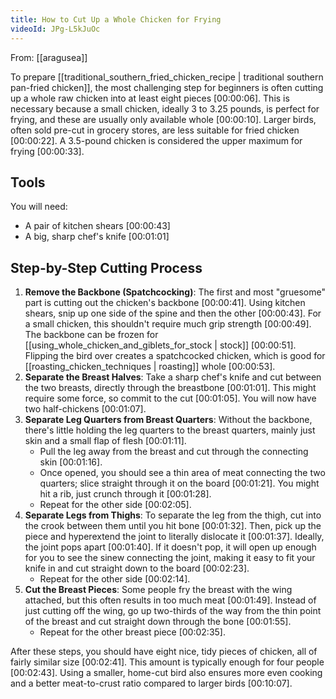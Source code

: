 ```yaml
---
title: How to Cut Up a Whole Chicken for Frying
videoId: JPg-L5kJuOc
---
```


From: [[aragusea]] <br/> 

To prepare [[traditional_southern_fried_chicken_recipe | traditional southern pan-fried chicken]], the most challenging step for beginners is often cutting up a whole raw chicken into at least eight pieces <a class="yt-timestamp" data-t="00:00:06">[00:00:06]</a>. This is necessary because a small chicken, ideally 3 to 3.25 pounds, is perfect for frying, and these are usually only available whole <a class="yt-timestamp" data-t="00:00:10">[00:00:10]</a>. Larger birds, often sold pre-cut in grocery stores, are less suitable for fried chicken <a class="yt-timestamp" data-t="00:00:22">[00:00:22]</a>. A 3.5-pound chicken is considered the upper maximum for frying <a class="yt-timestamp" data-t="00:00:33">[00:00:33]</a>.

## Tools

You will need:
*   A pair of kitchen shears <a class="yt-timestamp" data-t="00:00:43">[00:00:43]</a>
*   A big, sharp chef's knife <a class="yt-timestamp" data-t="00:01:01">[00:01:01]</a>

## Step-by-Step Cutting Process

1.  **Remove the Backbone (Spatchcocking)**: The first and most "gruesome" part is cutting out the chicken's backbone <a class="yt-timestamp" data-t="00:00:41">[00:00:41]</a>. Using kitchen shears, snip up one side of the spine and then the other <a class="yt-timestamp" data-t="00:00:43">[00:00:43]</a>. For a small chicken, this shouldn't require much grip strength <a class="yt-timestamp" data-t="00:00:49">[00:00:49]</a>. The backbone can be frozen for [[using_whole_chicken_and_giblets_for_stock | stock]] <a class="yt-timestamp" data-t="00:00:51">[00:00:51]</a>. Flipping the bird over creates a spatchcocked chicken, which is good for [[roasting_chicken_techniques | roasting]] whole <a class="yt-timestamp" data-t="00:00:53">[00:00:53]</a>.
2.  **Separate the Breast Halves**: Take a sharp chef's knife and cut between the two breasts, directly through the breastbone <a class="yt-timestamp" data-t="00:01:01">[00:01:01]</a>. This might require some force, so commit to the cut <a class="yt-timestamp" data-t="00:01:05">[00:01:05]</a>. You will now have two half-chickens <a class="yt-timestamp" data-t="00:01:07">[00:01:07]</a>.
3.  **Separate Leg Quarters from Breast Quarters**: Without the backbone, there's little holding the leg quarters to the breast quarters, mainly just skin and a small flap of flesh <a class="yt-timestamp" data-t="00:01:11">[00:01:11]</a>.
    *   Pull the leg away from the breast and cut through the connecting skin <a class="yt-timestamp" data-t="00:01:16">[00:01:16]</a>.
    *   Once opened, you should see a thin area of meat connecting the two quarters; slice straight through it on the board <a class="yt-timestamp" data-t="00:01:21">[00:01:21]</a>. You might hit a rib, just crunch through it <a class="yt-timestamp" data-t="00:01:28">[00:01:28]</a>.
    *   Repeat for the other side <a class="yt-timestamp" data-t="00:02:05">[00:02:05]</a>.
4.  **Separate Legs from Thighs**: To separate the leg from the thigh, cut into the crook between them until you hit bone <a class="yt-timestamp" data-t="00:01:32">[00:01:32]</a>. Then, pick up the piece and hyperextend the joint to literally dislocate it <a class="yt-timestamp" data-t="00:01:37">[00:01:37]</a>. Ideally, the joint pops apart <a class="yt-timestamp" data-t="00:01:40">[00:01:40]</a>. If it doesn't pop, it will open up enough for you to see the sinew connecting the joint, making it easy to fit your knife in and cut straight down to the board <a class="yt-timestamp" data-t="00:02:23">[00:02:23]</a>.
    *   Repeat for the other side <a class="yt-timestamp" data-t="00:02:14">[00:02:14]</a>.
5.  **Cut the Breast Pieces**: Some people fry the breast with the wing attached, but this often results in too much meat <a class="yt-timestamp" data-t="00:01:49">[00:01:49]</a>. Instead of just cutting off the wing, go up two-thirds of the way from the thin point of the breast and cut straight down through the bone <a class="yt-timestamp" data-t="00:01:55">[00:01:55]</a>.
    *   Repeat for the other breast piece <a class="yt-timestamp" data-t="00:02:35">[00:02:35]</a>.

After these steps, you should have eight nice, tidy pieces of chicken, all of fairly similar size <a class="yt-timestamp" data-t="00:02:41">[00:02:41]</a>. This amount is typically enough for four people <a class="yt-timestamp" data-t="00:02:43">[00:02:43]</a>. Using a smaller, home-cut bird also ensures more even cooking and a better meat-to-crust ratio compared to larger birds <a class="yt-timestamp" data-t="00:10:07">[00:10:07]</a>.